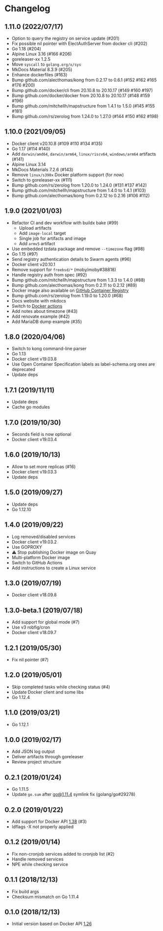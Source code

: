 # Changelog

## 1.11.0 (2022/07/17)

* Option to query the registry on service update (#201)
* Fix possible nil pointer with ElectAuthServer from docker cli (#202)
* Go 1.18 (#204)
* Alpine Linux 3.16 (#166 #206)
* goreleaser-xx 1.2.5
* Move `syscall` to `golang.org/x/sys`
* MkDocs Material 8.3.9 (#205)
* Enhance dockerfiles (#163)
* Bump github.com/alecthomas/kong from 0.2.17 to 0.6.1 (#152 #162 #165 #176 #200)
* Bump github.com/docker/cli from 20.10.8 to 20.10.17 (#149 #160 #197)
* Bump github.com/docker/docker from 20.10.8 to 20.10.17 (#148 #159 #196)
* Bump github.com/mitchellh/mapstructure from 1.4.1 to 1.5.0 (#145 #155 #181)
* Bump github.com/rs/zerolog from 1.24.0 to 1.27.0 (#144 #150 #162 #198)

## 1.10.0 (2021/09/05)

* Docker client v20.10.8 (#109 #110 #134 #135)
* Go 1.17 (#114 #140)
* Add `darwin/amd64`, `darwin/arm64`, `linux/riscv64`, `windows/arm64` artifacts (#141)
* Alpine Linux 3.14
* MkDocs Materials 7.2.6 (#143)
* Remove `linux/s390x` Docker platform support (for now)
* Switch to goreleaser-xx (#111)
* Bump github.com/rs/zerolog from 1.20.0 to 1.24.0 (#131 #137 #142)
* Bump github.com/mitchellh/mapstructure from 1.4.0 to 1.4.1 (#103)
* Bump github.com/alecthomas/kong from 0.2.12 to 0.2.16 (#106 #112)

## 1.9.0 (2021/01/03)

* Refactor CI and dev workflow with buildx bake (#99)
    * Upload artifacts
    * Add `image-local` target
    * Single job for artifacts and image
    * Add `armv5` artifact
* Use embedded tzdata package and remove `--timezone` flag (#98)
* Go 1.15 (#97)
* Send registry authentication details to Swarm agents (#96)
* Docker client v20.10.1
* Remove support for `freebsd/*` (moby/moby#38818)
* Handle registry auth from spec (#92)
* Bump github.com/mitchellh/mapstructure from 1.3.3 to 1.4.0 (#88)
* Bump github.com/alecthomas/kong from 0.2.11 to 0.2.12 (#89)
* Docker image also available on [GitHub Container Registry](https://github.com/users/crazy-max/packages/container/package/swarm-cronjob)
* Bump github.com/rs/zerolog from 1.19.0 to 1.20.0 (#68)
* Docs website with mkdocs
* Switch to [Docker actions](https://github.com/docker/build-push-action)
* Add notes about timezone (#43)
* Add renovate example (#42)
* Add MariaDB dump example (#35)

## 1.8.0 (2020/04/06)

* Switch to kong command-line parser
* Go 1.13
* Docker client v19.03.8
* Use Open Container Specification labels as label-schema.org ones are deprecated
* Update deps

## 1.7.1 (2019/11/11)

* Update deps
* Cache go modules

## 1.7.0 (2019/10/30)

* Seconds field is now optional
* Docker client v19.03.4

## 1.6.0 (2019/10/13)

* Allow to set more replicas (#16)
* Docker client v19.03.3
* Update deps

## 1.5.0 (2019/09/27)

* Update deps
* Go 1.12.10

## 1.4.0 (2019/09/22)

* Log removed/disabled services
* Docker client v19.03.2
* Use GOPROXY
* :warning: Stop publishing Docker image on Quay
* Multi-platform Docker image
* Switch to GitHub Actions
* Add instructions to create a Linux service

## 1.3.0 (2019/07/19)

* Docker client v18.09.8

## 1.3.0-beta.1 (2019/07/18)

* Add support for global mode (#7)
* Use v3 robfig/cron
* Docker client v18.09.7

## 1.2.1 (2019/05/30)

* Fix nil pointer (#7)

## 1.2.0 (2019/05/01)

* Skip completed tasks while checking status (#4)
* Update Docker client and some libs
* Go 1.12.4

## 1.1.0 (2019/03/21)

* Go 1.12.1

## 1.0.0 (2019/02/17)

* Add JSON log output
* Deliver artifacts through goreleaser
* Review project structure

## 0.2.1 (2019/01/24)

* Go 1.11.5
* Update `go.sum` after go@1.11.4 symlink fix (golang/go#29278)

## 0.2.0 (2019/01/22)

* Add support for Docker API [1.38](https://docs.docker.com/engine/api/v1.38/) (#3)
* ldflags -X not properly applied

## 0.1.2 (2019/01/14)

* Fix non-cronjob services added to cronjob list (#2)
* Handle removed services
* NPE while checking service

## 0.1.1 (2018/12/13)

* Fix build args
* Checksum mismatch on Go 1.11.4

## 0.1.0 (2018/12/13)

* Initial version based on Docker API [1.26](https://docs.docker.com/engine/api/v1.26/)
